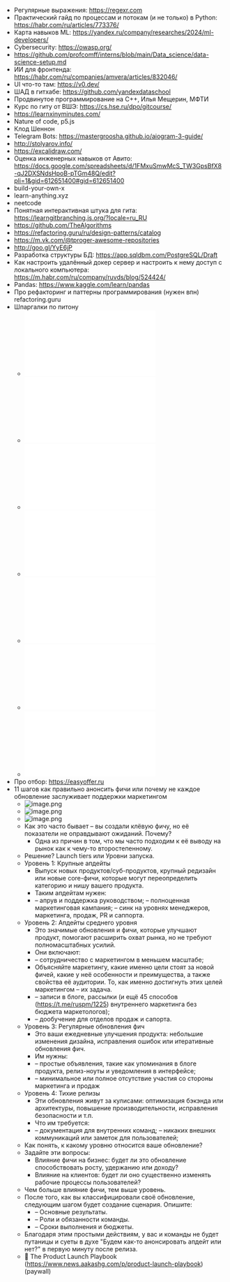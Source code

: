 - Регулярные выражения: https://regexr.com
- Практический гайд по процессам и потокам (и не только) в Python: https://habr.com/ru/articles/773376/
- Карта навыков ML: https://yandex.ru/company/researches/2024/ml-developers/
- Cybersecurity: https://owasp.org/
- https://github.com/profcomff/interns/blob/main/Data_science/data-science-setup.md
- ИИ для фронтенда: https://habr.com/ru/companies/amvera/articles/832046/
- UI что-то там: https://v0.dev/
- ШАД в гитхабе: https://github.com/yandexdataschool
- Продвинутое программирование на C++, Илья Мещерин, МФТИ
- Курс по гиту от ВШЭ: https://cs.hse.ru/dpo/gitcourse/
- https://learnxinyminutes.com/
- Nature of code, p5.js
- Клод Шеннон
- Telegram Bots: https://mastergroosha.github.io/aiogram-3-guide/
- http://stolyarov.info/
- https://excalidraw.com/
- Оценка инженерных навыков от Авито: https://docs.google.com/spreadsheets/d/1FMxuSmwMcS_TW3GpsBfX8-qJ2DXSNdsHpoB-pTGm48Q/edit?pli=1&gid=612651400#gid=612651400
- build-your-own-x
- learn-anything.xyz
- neetcode
- Понятная интерактивная штука для гита: https://learngitbranching.js.org/?locale=ru_RU
- https://github.com/TheAlgorithms
- https://refactoring.guru/ru/design-patterns/catalog
- https://m.vk.com/@tproger-awesome-repositories
- http://goo.gl/YyE6jP
- Разработка структуры БД: https://app.sqldbm.com/PostgreSQL/Draft
- Как настроить удалённый докер сервер и настроить к нему доступ с локального компьютера: https://m.habr.com/ru/company/ruvds/blog/524424/
- Pandas: https://www.kaggle.com/learn/pandas
- Про рефакторинг и паттерны программирования (нужен впн) refactoring.guru
- Шпаргалки по питону
	- ![py01.pdf](../assets/py01_1739372508124_0.pdf)
	- ![py02.pdf](../assets/py02_1739372511254_0.pdf)
	- ![py03.pdf](../assets/py03_1739372517402_0.pdf)
	- ![py04.pdf](../assets/py04_1739372520380_0.pdf)
	- ![py05.pdf](../assets/py05_1739372523340_0.pdf)
	- ![py06.pdf](../assets/py06_1739372527628_0.pdf)
	- ![py08.pdf](../assets/py08_1739372534488_0.pdf)
- Про отбор: https://easyoffer.ru
- 11 шагов как правильно анонсить фичи или почему не каждое обновление заслуживает поддержки маркетингом
	- ![image.png](../assets/image_1740737504281_0.png)
	- ![image.png](../assets/image_1740737610955_0.png)
	- ![image.png](../assets/image_1740737615632_0.png)
	- Как это часто бывает – вы создали клёвую фичу, но её показатели не оправдывают ожиданий. Почему?
		- Одна из причин в том, что мы часто подходим к её выводу на рынок как к чему-то второстепенному.
	- Решение? Launch tiers или Уровни запуска.
	- Уровень 1: Крупные апдейты
		- Выпуск новых продуктов/суб-продуктов, крупный редизайн или новые core-фичи, которые могут переопределить категорию и нишу вашего продукта.
		- Таким апдейтам нужен:
		- – апрув и поддержка руководством;
		  – полноценная маркетинговая кампания;
		  – синк на уровнях менеджеров, маркетинга, продаж, PR и саппорта.
	- Уровень 2: Апдейты среднего уровня
		- Это значимые обновления и фичи, которые улучшают продукт, помогают расширить охват рынка, но не требуют полномасштабных усилий.
		- Они включают:
		- – сотрудничество с маркетингом в меньшем масштабе;
		- Объясняйте маркетингу, какие именно цели стоят за новой фичей, какие у неё особенности и преимущества, а также свойства её аудитории. То, как именно достигнуть этих целей маркетингом – их задача.
		- – записи в блоге, рассылки (и ещё 45 способов (https://t.me/ruspm/1225) внутреннего маркетинга без бюджета маркетологов);
		- – дообучение для отделов продаж и сапорта.
	- Уровень 3: Регулярные обновления фич
		- Это ваши ежедневные улучшения продукта: небольшие изменения дизайна, исправления ошибок или итеративные обновления фич.
		- Им нужны:
		- – простые объявления, такие как упоминания в блоге продукта, релиз-ноуты и уведомления в интерфейсе;
		- – минимальное или полное отсутствие участия со стороны маркетинга и продаж
	- Уровень 4: Тихие релизы
		- Эти обновления живут за кулисами: оптимизация бэкэнда или архитектуры, повышение производительности, исправления безопасности и т.п.
		- Что им требуется:
		- – документация для внутренних команд;
		  – никаких внешних коммуникаций или заметок для пользователей;
	- Как понять, к какому уровню относится ваше обновление?
	- Задайте эти вопросы:
		- Влияние фичи на бизнес: будет ли это обновление способствовать росту, удержанию или доходу?
		- Влияние на клиентов: будет ли оно существенно изменять рабочие процессы пользователей?
	- Чем больше влияние фичи, тем выше уровень.
	- После того, как вы классифицировали своё обновление, следующим шагом будет создание сценария. Опишите:
		- – Основные результаты.
		- – Роли и обязанности команды.
		- – Сроки выполнения и бюджеты.
	- Благодаря этим простыми действиям, у вас и команды не будет путаницы и суеты в духе "Будем как-то анонсировать апдейт или нет?" в первую минуту после релиза.
	- 🚀 The Product Launch Playbook (https://www.news.aakashg.com/p/product-launch-playbook) (paywall)